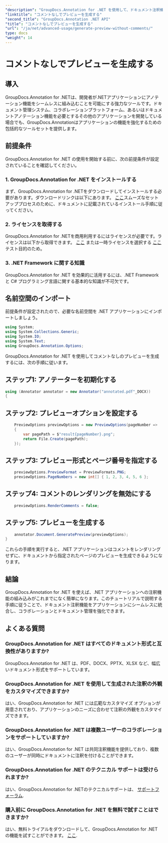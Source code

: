 ```yaml
---
"description": "GroupDocs.Annotation for .NET を使用して、ドキュメント注釈機能を .NET アプリケーションにシームレスに統合する方法を学びます。"
"linktitle": "コメントなしでプレビューを生成する"
"second_title": "GroupDocs.Annotation .NET API"
"title": "コメントなしでプレビューを生成する"
"url": "/ja/net/advanced-usage/generate-preview-without-comments/"
type: docs
"weight": 14
---
```


# コメントなしでプレビューを生成する

## 導入
GroupDocs.Annotation for .NETは、開発者が.NETアプリケーションにアノテーション機能をシームレスに組み込むことを可能にする強力なツールです。ドキュメント管理システム、コラボレーションプラットフォーム、あるいはドキュメントアノテーション機能を必要とするその他のアプリケーションを開発している場合でも、GroupDocs.Annotationはアプリケーションの機能を強化するための包括的なツールセットを提供します。
## 前提条件
GroupDocs.Annotation for .NET の使用を開始する前に、次の前提条件が設定されていることを確認してください。
### 1. GroupDocs.Annotation for .NET をインストールする
まず、GroupDocs.Annotation for .NETをダウンロードしてインストールする必要があります。ダウンロードリンクは以下にあります。 [ここ](https://releases.groupdocs.com/annotation/net/)スムーズなセットアッププロセスのために、ドキュメントに記載されているインストール手順に従ってください。
### 2. ライセンスを取得する
GroupDocs.Annotation for .NETを商用利用するにはライセンスが必要です。ライセンスは以下から取得できます。 [ここ](https://purchase.groupdocs.com/buy) または一時ライセンスを選択する [ここ](https://purchase.groupdocs.com/temporary-license/) テスト目的のため。
### 3. .NET Framework に関する知識
GroupDocs.Annotation for .NET を効果的に活用するには、.NET Framework と C# プログラミング言語に関する基本的な知識が不可欠です。

## 名前空間のインポート
前提条件が設定されたので、必要な名前空間を .NET アプリケーションにインポートしましょう。

```csharp
using System;
using System.Collections.Generic;
using System.IO;
using System.Text;
using GroupDocs.Annotation.Options;
```

GroupDocs.Annotation for .NET を使用してコメントなしのプレビューを生成するには、次の手順に従います。
## ステップ1: アノテーターを初期化する
```csharp
using (Annotator annotator = new Annotator("annotated.pdf"_DOCX))
{
```
## ステップ2: プレビューオプションを設定する
```csharp
    PreviewOptions previewOptions = new PreviewOptions(pageNumber =>
    {
        var pagePath = $"result{pageNumber}.png";
        return File.Create(pagePath);
    });
```
## ステップ3: プレビュー形式とページ番号を指定する
```csharp
    previewOptions.PreviewFormat = PreviewFormats.PNG;
    previewOptions.PageNumbers = new int[] { 1, 2, 3, 4, 5, 6 };
```
## ステップ4: コメントのレンダリングを無効にする
```csharp
    previewOptions.RenderComments = false;
```
## ステップ5: プレビューを生成する
```csharp
    annotator.Document.GeneratePreview(previewOptions);
}
```
これらの手順を実行すると、.NET アプリケーションはコメントをレンダリングせずに、ドキュメントから指定されたページのプレビューを生成できるようになります。

## 結論
GroupDocs.Annotation for .NET を使えば、.NET アプリケーションへの注釈機能の組み込みがこれまでになく簡単になります。このチュートリアルで説明する手順に従うことで、ドキュメント注釈機能をアプリケーションにシームレスに統合し、コラボレーションとドキュメント管理を強化できます。
## よくある質問
### GroupDocs.Annotation for .NET はすべてのドキュメント形式と互換性がありますか?
GroupDocs.Annotation for .NET は、PDF、DOCX、PPTX、XLSX など、幅広いドキュメント形式をサポートしています。
### GroupDocs.Annotation for .NET を使用して生成された注釈の外観をカスタマイズできますか?
はい、GroupDocs.Annotation for .NET には広範なカスタマイズ オプションが用意されており、アプリケーションのニーズに合わせて注釈の外観をカスタマイズできます。
### GroupDocs.Annotation for .NET は複数ユーザーのコラボレーションをサポートしていますか?
はい、GroupDocs.Annotation for .NET は共同注釈機能を提供しており、複数のユーザーが同時にドキュメントに注釈を付けることができます。
### GroupDocs.Annotation for .NET のテクニカル サポートは受けられますか?
はい、GroupDocs.Annotation for .NETのテクニカルサポートは、 [サポートフォーラム](https://forum。groupdocs.com/c/annotation/10).
### 購入前に GroupDocs.Annotation for .NET を無料で試すことはできますか?
はい、無料トライアルをダウンロードして、GroupDocs.Annotation for .NET の機能を試すことができます。 [ここ](https://releases。groupdocs.com/).